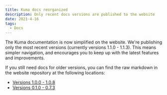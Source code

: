 ```yaml
---
title: Kuma docs reorganized
description: Only recent docs versions are published to the website
date: 2021-4-16
tags:
  - Docs
---
```


The Kuma documentation is now simplified on the website. We're publishing only the most recent versions (currently versions 1.1.0 - 1.1.3). This means simpler navigation, and encourages you to keep up with the latest features and improvements.

If you still need docs for older versions, you can find the raw markdown in the website repository at the following locations:

- [Versions 1.0.0 - 1.0.8](https://github.com/kumahq/kuma-website/tree/docs/release-1.0.x/docs/docs)
- [Versions 0.1.0 - 0.7.3](https://github.com/kumahq/kuma-website/tree/docs/release-0.x.x/docs/docs)